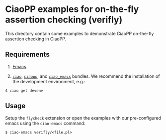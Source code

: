 # CiaoPP examples for on-the-fly assertion checking (verifly)

This directory contain some examples to demonstrate CiaoPP on-the-fly
assertion checking in CiaoPP.

## Requirements

1. [Emacs](https://www.gnu.org/software/emacs/).

2. [`ciao`](https://github.com/ciao-lang/ciao),
   [`ciaopp`](https://github.com/ciao-lang/ciao_emacs), and 
   [`ciao_emacs`](https://github.com/ciao-lang/ciao_emacs) bundles.
   We recommend the installation of the development environment, e.g.:
```
$ ciao get devenv
```

## Usage

Setup the `flycheck` extension or open the examples with our
pre-configured emacs using the `ciao-emacs` command:
```
$ ciao-emacs verifly/<file.pl>
```
